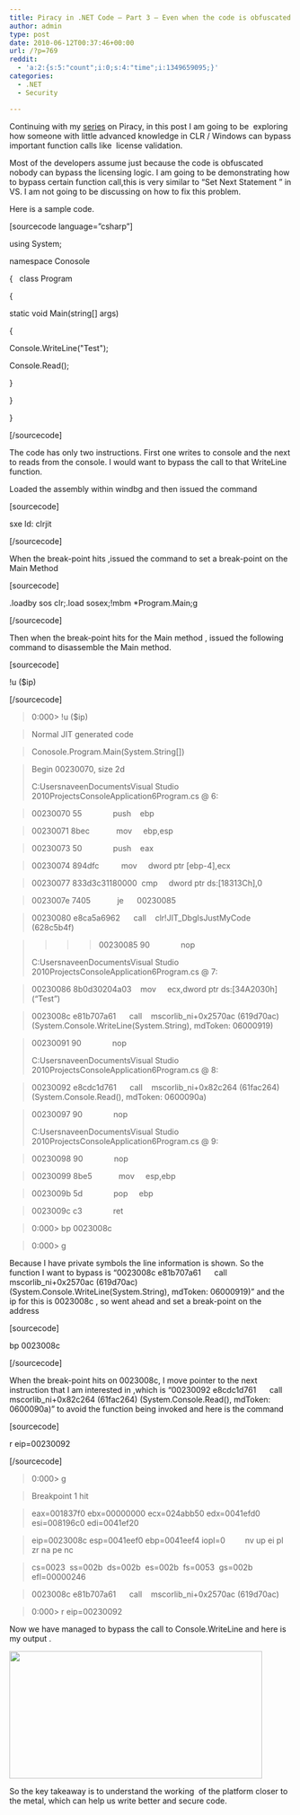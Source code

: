 ```yaml
---
title: Piracy in .NET Code – Part 3 – Even when the code is obfuscated
author: admin
type: post
date: 2010-06-12T00:37:46+00:00
url: /?p=769
reddit:
  - 'a:2:{s:5:"count";i:0;s:4:"time";i:1349659095;}'
categories:
  - .NET
  - Security

---
```

Continuing with my [series][1] on Piracy, in this post I am going to be  exploring how someone with little advanced knowledge in CLR / Windows can bypass important function calls like  license validation.

Most of the developers assume just because the code is obfuscated nobody can bypass the licensing logic. I am going to be demonstrating how to bypass certain function call,this is very similar to “Set Next Statement &#8221; in VS. I am not going to be discussing on how to fix this problem.

Here is a sample code.

[sourcecode language=&#8221;csharp&#8221;]
  
using System;
  
namespace Conosole
  
{   class Program
   
{
   
static void Main(string[] args)
   
{
   
Console.WriteLine("Test");
   
Console.Read();
   
}
   
}
   
}
  
[/sourcecode]

The code has only two instructions. First one writes to console and the next to reads from the console. I would want to bypass the call to that WriteLine function.

Loaded the assembly within windbg and then issued the command

[sourcecode]
  
sxe ld: clrjit
  
[/sourcecode]

When the break-point hits ,issued the command to set a break-point on the Main Method

[sourcecode]
  
.loadby sos clr;.load sosex;!mbm *Program.Main;g
  
[/sourcecode]

Then when the break-point hits for the Main method , issued the following command to disassemble the Main method.

[sourcecode]
  
!u ($ip)
  
[/sourcecode]

> 0:000> !u ($ip)
  
> Normal JIT generated code
  
> Conosole.Program.Main(System.String[])
  
> Begin 00230070, size 2d
> 
> C:UsersnaveenDocumentsVisual Studio 2010ProjectsConsoleApplication6Program.cs @ 6:
  
> 00230070 55              push    ebp
  
> 00230071 8bec            mov     ebp,esp
  
> 00230073 50              push    eax
  
> 00230074 894dfc          mov     dword ptr [ebp-4],ecx
  
> 00230077 833d3c31180000  cmp     dword ptr ds:[18313Ch],0
  
> 0023007e 7405            je      00230085
  
> 00230080 e8ca5a6962      call    clr!JIT_DbgIsJustMyCode (628c5b4f)
  
> >>> 00230085 90              nop
> 
> C:UsersnaveenDocumentsVisual Studio 2010ProjectsConsoleApplication6Program.cs @ 7:
  
> 00230086 8b0d30204a03    mov     ecx,dword ptr ds:\[34A2030h\] (&#8220;Test&#8221;)
  
> 0023008c e81b707a61      call    mscorlib_ni+0x2570ac (619d70ac) (System.Console.WriteLine(System.String), mdToken: 06000919)
  
> 00230091 90              nop
> 
> C:UsersnaveenDocumentsVisual Studio 2010ProjectsConsoleApplication6Program.cs @ 8:
  
> 00230092 e8cdc1d761      call    mscorlib_ni+0x82c264 (61fac264) (System.Console.Read(), mdToken: 0600090a)
  
> 00230097 90              nop
> 
> C:UsersnaveenDocumentsVisual Studio 2010ProjectsConsoleApplication6Program.cs @ 9:
  
> 00230098 90              nop
  
> 00230099 8be5            mov     esp,ebp
  
> 0023009b 5d              pop     ebp
  
> 0023009c c3              ret
  
> 0:000> bp 0023008c
  
> 0:000> g

Because I have private symbols the line information is shown. So the function I want to bypass is “0023008c e81b707a61      call    mscorlib_ni+0x2570ac (619d70ac) (System.Console.WriteLine(System.String), mdToken: 06000919)” and the ip for this is 0023008c , so went ahead and set a break-point on the address

[sourcecode]
  
bp 0023008c
  
[/sourcecode]

When the break-point hits on 0023008c, I move pointer to the next instruction that I am interested in ,which is “00230092 e8cdc1d761      call    mscorlib_ni+0x82c264 (61fac264) (System.Console.Read(), mdToken: 0600090a)” to avoid the function being invoked and here is the command

[sourcecode]
  
r eip=00230092
  
[/sourcecode]

> 0:000> g
  
> Breakpoint 1 hit
  
> eax=001837f0 ebx=00000000 ecx=024abb50 edx=0041efd0 esi=008196c0 edi=0041ef20
  
> eip=0023008c esp=0041eef0 ebp=0041eef4 iopl=0         nv up ei pl zr na pe nc
  
> cs=0023  ss=002b  ds=002b  es=002b  fs=0053  gs=002b             efl=00000246
  
> 0023008c e81b707a61      call    mscorlib_ni+0x2570ac (619d70ac)
  
> 0:000> r eip=00230092

Now we have managed to bypass the call to Console.WriteLine and here is my output .

[<img class="alignnone size-full wp-image-776" title="Console" src="http://104.197.135.42/wp-content/uploads/2010/06/console1.jpg" alt="" width="450" height="227" />][2]

So the key takeaway is to understand the working  of the platform closer to the metal, which can help us write better and secure code.

 [1]: http://naveensrinivasan.com/category/security/
 [2]: http://104.197.135.42/wp-content/uploads/2010/06/console1.jpg